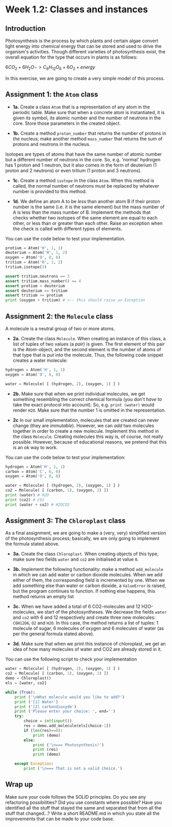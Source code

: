 # Week 1.2: Classes and instances

## Introduction

Photosynthesis is the process by which plants and certain algae convert light energy into chemical energy that can be stored and used to drive the organism's activities. Though different varieties of photosynthesis exist, the overall equation for the type that occurs in plants is as follows:

$6CO_2 + 6H_2O -> C_6H_{12}O_6 + 6O_2 + energy$

In this exercise, we are going to create a very simple model of this process.

## Assignment 1: the `Atom` class

- **1a.** Create a class `Atom` that is a representation of any atom in the periodic table. Make sure that when a concrete atom is instantiated, it is given its symbol, its atomic number and the number of neutrons in the core. Store those parameters in the created object.

- **1b.** Create a method `proton_number` that returns the number of protons in the nucleus; make another method `mass_number` that returns the sum of protons and neutrons in the nucleus.

Isotopes are types of atoms that have the same number of atomic number but a different number of neutrons in the core. So, e.g. 'normal' hydrogen has 1 proton and 1 neutron, but it also comes in the form of deuterium (1 proton and 2 neutrons) or even tritium (1 proton and 3 neutrons).

- **1c.** Create a method `isotope` in the class `Atom`. When this method is called, the normal number of neutrons must be replaced by whatever number is provided to this method.

- **1d.** We define an atom A to be *less* than another atom B if their proton number is the same (i.e. it is the same element) but the mass number of A is less than the mass number of B. Implement the methods that checks whether two isotopes of the same element are equal to each other, or less than or greater than each other. Raise an exception when the check is called with different types of elements.

You can use the code below to test your implementation.

```python
protium = Atom('H', 1, 1)
deuterium = Atom('H', 1, 2)
oxygen = Atom('O', 8, 8)
tritium = Atom('H', 1, 2)
tritium.isotope(3)

assert tritium.neutrons == 3
assert tritium.mass_number() == 4
assert protium < deuterium
assert deuterium <= tritium
assert tritium >= protium
print (oxygen > tritium) # <-- this should raise an Exception
```

## Assignment 2: the `Molecule` class

A molecule is a neutral group of two or more atoms.

- **2a.** Create the class `Molecule`. When creating an instance of this class, a list of tuples of two values (a *pair*) is given. The first element of this pair is the Atom-object, and the second element is the number of atoms of that type that is put into the molecule. Thus, the following code snippet creates a water molecule:

```python
hydrogen = Atom('H', 1, 1)
oxygen = Atom('O', 8, 8)

water = Molecule( [ (hydrogen, 2), (oxygen, 1) ] )
```

- **2b.** Make sure that when we print individual molecules, we get something resembling the correct chemical formula (you don't *have* to take the exact protocol into account). So, e.g. `print (water)` would render `H2O`. Make sure that the number 1 is omitted in the representation.

- **2c** In our small implementation, molecules that are created can never change (they are *immutable*). However, we can *add* two molecules together in order to create a new molecule. Implement this method in the class `Molecule`. Creating molecules this way is, of course, not really possible. However, because of educational reasons, we pretend that this is an ok way to work.

You can use the code below to test your implementation:

```python
hydrogen = Atom('H', 1, 1)
carbon = Atom('C', 6, 6)
oxygen = Atom('O', 8, 8)

water = Molecule( [ (hydrogen, 2), (oxygen, 1) ] )
co2 = Molecule( [ (carbon, 1), (oxygen, 2) ])
print (water) # H2O
print (co2) # CO2
print (water + co2) # H2OCO2
```

## Assignment 3: The `Chloroplast` class

As a final assignment, we are going to make a (very, very) simplified version of the photosynthesis process; basically, we are only going to implement the formula stated above.

- **3a.** Create the class `Chloroplast`. When creating objects of this type, make sure two fields `water` and `co2` are initialised at value `0`.

- **3b.** Implement the following functionality: make a method `add_molecule` in which we can add water or carbon dioxide molecules. When we add either of them, the corresponding field is incremented by one. When we add something else than water or carbon dioxide, a `ValueError` is raised, but the program continues to function. If nothing else happens, this method returns an empty list

- **3c.** When we have added a total of 6 CO2-molecules and 12 H2O-molecules, we start of the photosyntheses. We decrease the fields `water` and `co2` with 6 and 12 respectively and create three new molecules: `C6H12O6`, `O2` and `H2O`. In this case, the method returns a list of tuples: 1 molecule of sugar, 6 molecules of oxygen and 6 molecules of water (as per the general formula stated above).

- **3d.** Make sure that when we print this instance of chloroplast, we get an idea of how many molecules of water and CO2 are already stored in it.

You can use the following script to check your implementation

```python
water = Molecule( [ (hydrogen, 2), (oxygen, 1) ] )
co2 = Molecule( [ (carbon, 1), (oxygen, 2) ])
demo = Chloroplast()
els = [water, co2]

while (True):
    print ('\nWhat molecule would you like to add?')
    print ('[1] Water')
    print ('[2] carbondioxyde')
    print ('Please enter your choice: ', end='')
    try:
        choice = int(input())
        res = demo.add_molecule(els[choice-1])
        if (len(res)==0):
            print (demo)
        else:
            print ('\n=== Photosynthesis!')
            print (res)
            print (demo)

    except Exception:
        print ('\n=== That is not a valid choice.')
```

## Wrap up

Make sure your code follows the SOLID principles. Do you see any refactoring possibilities? Did you use constants where possible? Have you identified all the stuff that stayed the same and separated that from all the stuff that changed...? Write a short README.md in which you state all the improvements that can be made to your code base.
